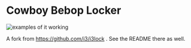 Cowboy Bebop Locker
===============================
![examples of it working](www.gfycat.com/QuaintAnchoredBoaconstrictor)

A fork from https://github.com/i3/i3lock . See the README there as well.
